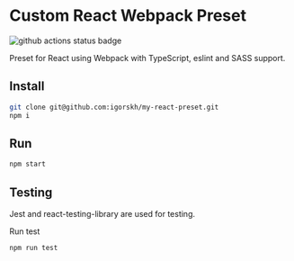 # Custom React Webpack Preset

![github actions status badge](https://github.com/igorskh/my-react-preset/actions/workflows/node.js.yml/badge.svg)

Preset for React using Webpack with TypeScript, eslint and SASS support.

## Install

```bash
git clone git@github.com:igorskh/my-react-preset.git
npm i
```

## Run

```bash
npm start
```

## Testing

Jest and react-testing-library are used for testing.

Run test

```bash
npm run test
```
